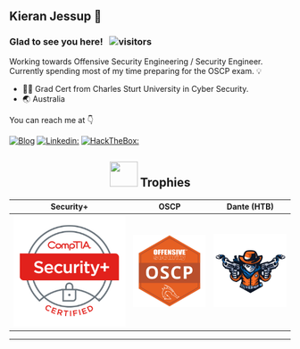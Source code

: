 <h2> Kieran Jessup 🦊 </h2>

### Glad to see you here! &nbsp; ![visitors](https://visitor-badge.laobi.icu/badge?page_id=kieranjessup.kieranjessup)

Working towards Offensive Security Engineering / Security Engineer. Currently spending most of my time preparing for the OSCP exam. 💡

<ul>
<li>👨‍🎓 Grad Cert from Charles Sturt University in Cyber Security.</li>
<li>🌏 Australia </li>
</ul>

You can reach me at 👇

[![Blog](https://img.shields.io/badge/Blog-21759B?style=for-the-badge&logo=ghost&logoColor=white)](https://www.k1t.io/)
[![Linkedin:](https://img.shields.io/badge/linkedin-0A66C2?style=for-the-badge&logo=linkedin&logoColor=white)](https://www.linkedin.com/in/kieranjessup/)
[![HackTheBox:](https://img.shields.io/badge/hackthebox-a3e54a?style=for-the-badge&logo=hackthebox&logoColor=black)](https://app.hackthebox.com/profile/81315)

<div align="center">
  
## <img src="https://media.giphy.com/media/YMwJF1OQAlbnf6HFjd/giphy.gif" width="50" height="45"> Trophies
| Security+ | OSCP | Dante (HTB)|
|-----------|-----------|------------|
|<a target="_blank" href="#"><img src="sec.png"></a>|<a target="_blank" href="#"><img src="OSCP.png"></a>| <a target="_blank" href="https://app.hackthebox.com/profile/81315"><img src="dante.png"></a>| 

---
  
</div>
